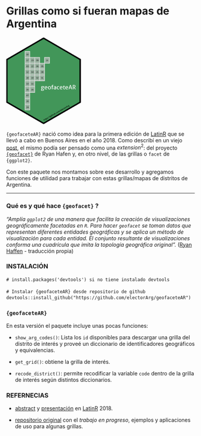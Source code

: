 # Grillas como si fueran mapas de Argentina

<img src="https://github.com/electorArg/geofaceteAR/blob/master/hex/ggplot2.png?raw=true" width="200">

`{geofaceteAR}` nació como idea para la primera edición de [LatinR](https://github.com/LatinR/presentaciones-LatinR2018#geofaceting-argentina-slides--repositorio) que se llevó a cabo en Buenos Aires en el año 2018. Como describí en un viejo [post](https://tuqmano.github.io/2019/01/21/geofacetear/), el mismo podía ser pensado como una $extension^2$: del proyecto [`{geofacet}`](https://hafen.github.io/geofacet/) de Ryan Hafen y, en otro nivel, de las grillas o `facet` de `{ggplot2}`.

Con este paquete nos montamos sobre ese desarrollo y agregamos funciones de utilidad para trabajar con estas grillas/mapas de distritos de Argentina. 

---

### Qué es y qué hace `{geofacet}` ? 

_“Amplía `ggplot2` de una manera que facilita la creación de visualizaciones geográficamente facetadas en `R`. Para hacer `geofacet` se toman datos que representan diferentes entidades geográficas y se aplica un método de visualización para cada entidad. El conjunto resultante de visualizaciones conforma una cuadrícula que imita la topología geográfica original”._ ([Ryan Haffen](https://ryanhafen.com/blog/geofacet/) - traducción propia)



### INSTALACIÓN 

```
# install.packages('devtools') si no tiene instalado devtools

# Instalar {geofaceteAR} desde repositorio de github
devtools::install_github("https://github.com/electorArg/geofaceteAR")

```

### `{geofaceteAR}`

En esta versión el paquete incluye unas pocas funciones: 

* `show_arg_codes()`: Lista los `id` disponibles para descargar una grilla del distrito de interés y proveé un diccionario de identificadores geográficos y equivalencias. 

* `get_grid()`: obtiene la grilla de interés. 

* `recode_district()`: permite recodificar la variable `code` dentro de la grilla de interés según distintos diccionarios. 



### REFERNECIAS

- [abstract](https://www.researchgate.net/publication/327382314_Geofaceting_Argentina) y [presentación](https://www.researchgate.net/publication/327382101_Geofaceting_Argentina_LatinR_2018) en [LatinR](https://github.com/LatinR) 2018.

- [repositorio original](https://github.com/TuQmano/geofacet_ARG) con el _trabajo en progreso_, ejemplos y aplicaciones de uso para algunas grillas. 


